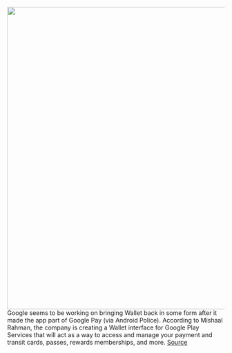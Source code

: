 <img src='https://cdn.vox-cdn.com/thumbor/kLDSVqoXN44YKO8aan99Rz9C14A=/0x0:1192x972/1200x800/filters:focal(510x280:700x470)/cdn.vox-cdn.com/uploads/chorus_image/image/70763293/Screen_Shot_2022_04_18_at_09.30.50.0.png' width='700px' /><br/>
Google seems to be working on bringing Wallet back in some form after it made the app part of Google Pay (via Android Police). According to Mishaal Rahman, the company is creating a Wallet interface for Google Play Services that will act as a way to access and manage your payment and transit cards, passes, rewards memberships, and more.
<a href='https://www.theverge.com/2022/4/18/23030464/google-wallet-return-pay-screen-manage-cards-passes'> Source <a/>